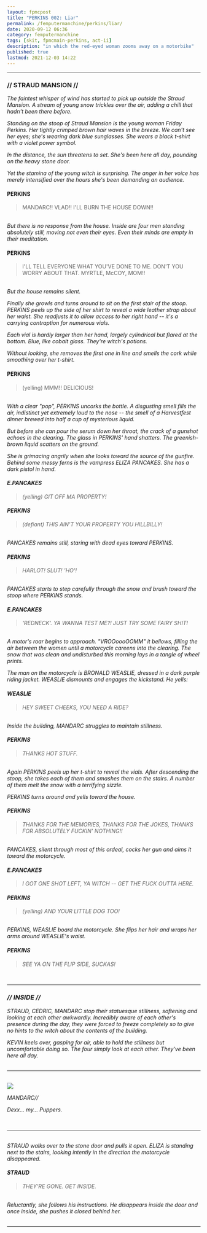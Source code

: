 ```yaml
---
layout: fpmcpost
title: "PERKINS 002: Liar"
permalink: /femputermanchine/perkins/liar/
date: 2020-09-12 06:36
category: femputermanchine
tags: [skit, fpmcmain-perkins, act-ii]
description: "in which the red-eyed woman zooms away on a motorbike"
published: true
lastmod: 2021-12-03 14:22
---
```

[//]: # (  9/12/20  -added)
[//]: # ( 10/15/21  -linkout removed)
[//]: # ( 12/03/21  -formatting update)

*****
### // STRAUD MANSION //

<I>The faintest whisper of wind has started to pick up outside the Straud Mansion. A stream of young snow trickles over the air, adding a chill that hadn't been there before. </i>

<i>Standing on the stoop of Straud Mansion is the young woman Friday Perkins. Her tightly crimped brown hair waves in the breeze. We can't see her eyes; she's wearing dark blue sunglasses. She wears a black t-shirt with a violet power symbol.</i> 

<i>In the distance, the sun threatens to set. She's been here all day, pounding on the heavy stone door. </i>

<i>Yet the stamina of the young witch is surprising. The anger in her voice has merely intensified over the hours she's been demanding an audience. </i>

#### PERKINS 

> MANDARC!! VLAD!! I'LL BURN THE HOUSE DOWN!!

<br><I>But there is no response from the house. Inside are four men standing absolutely still, moving not even their eyes. Even their minds are empty in their meditation. </i>

#### PERKINS 

> I'LL TELL EVERYONE WHAT YOU'VE DONE TO ME. DON'T YOU WORRY ABOUT THAT. MYRTLE, McCOY, MOM!!

<br><I>But the house remains silent.</i>

<i>Finally she growls and turns around to sit on the first stair of the stoop. PERKINS peels up the side of her shirt to reveal a wide leather strap about her waist. She readjusts it to allow access to her right hand -- it's a carrying contraption for numerous vials.</i>

<i>Each vial is hardly larger than her hand, largely cylindrical but flared at the bottom. Blue, like cobalt glass. They're witch's potions. </i>

<i>Without looking, she removes the first one in line and smells the cork while smoothing over her t-shirt. </i>

#### PERKINS 

> (yelling) MMM!! DELICIOUS!

<br><I>With a clear "pop", PERKINS uncorks the bottle. A disgusting smell fills the air, indistinct yet extremely loud to the nose -- the smell of a Harvestfest dinner brewed into half a cup of mysterious liquid. <i>

<i>But before she can pour the serum down her throat, the crack of a gunshot echoes in the clearing. The glass in PERKINS' hand shatters. The greenish-brown liquid scatters on the ground. </i>

<i>She is grimacing angrily when she looks toward the source of the gunfire. Behind some messy ferns is the vampress ELIZA PANCAKES. She has a dark pistol in hand. </I>

#### E.PANCAKES 

> (yelling) GIT OFF MA PROPERTY!

#### PERKINS 

> (defiant) THIS AIN'T YOUR PROPERTY YOU HILLBILLY! 

<br><I>PANCAKES remains still, staring with dead eyes toward PERKINS.</I>

#### PERKINS 

> HARLOT! SLUT! 'HO'!

<br><I>PANCAKES starts to step carefully through the snow and brush toward the stoop where PERKINS stands.</i>

#### E.PANCAKES 

> 'REDNECK'. YA WANNA TEST ME?! JUST TRY SOME FAIRY SHIT!

<br><I>A motor's roar begins to approach. "VROOoooOOMM" it bellows, filling the air between the women until a motorcycle careens into the clearing. The snow that was clean and undisturbed this morning lays in a tangle of wheel prints. </i>

<i>The man on the motorcycle is BRONALD WEASLIE, dressed in a dark purple riding jacket. WEASLIE dismounts and engages the kickstand. He yells: </i>

#### WEASLIE 

> HEY SWEET CHEEKS, YOU NEED A RIDE?

<br><I>Inside the building, MANDARC struggles to maintain stillness.</i>

#### PERKINS 

> THANKS HOT STUFF.

<br><i>Again PERKINS peels up her t-shirt to reveal the vials. After descending the stoop, she takes each of them and smashes them on the stairs. A number of them melt the snow with a terrifying sizzle. </i>

<I>PERKINS turns around and yells toward the house. </i>

#### PERKINS 

> THANKS FOR THE MEMORIES, THANKS FOR THE JOKES, THANKS FOR ABSOLUTELY FUCKIN' NOTHING!!

<br><I>PANCAKES, silent through most of this ordeal, cocks her gun and aims it toward the motorcycle. </i>

#### E.PANCAKES 

> I GOT ONE SHOT LEFT, YA WITCH -- GET THE FUCK OUTTA HERE.

#### PERKINS 

> (yelling) AND YOUR LITTLE DOG TOO!

<BR><I>PERKINS, WEASLIE board the motorcycle. She flips her hair and wraps her arms around WEASLIE's waist.

#### PERKINS 

> SEE YA ON THE FLIP SIDE, SUCKAS!

<BR>

*****
### // INSIDE //

<I>STRAUD, CEDRIC, MANDARC stop their statuesque stillness, softening and looking at each other awkwardly. Incredibly aware of each other's presence during the day, they were forced to freeze completely so to give no hints to the witch about the contents of the building. </i>

<i>KEVIN keels over, gasping for air, able to hold the stillness but uncomfortable doing so. The four simply look at each other. They've been here all day.</i>
<BR><BR>

*****
<BR>
<div class="chat-box">
<img src="{{ site.url }}/assets/tb/mandarc1.jpg" class="chat-portrait" />
<p class="ppl-sez">MANDARC//</p>
<p class="ppl-sez">Dexx... my... Puppers.</p>
</div>
<BR>

*****
<BR><i>STRAUD walks over to the stone door and pulls it open. ELIZA is standing next to the stairs, looking intently in the direction the motorcycle disappeared. </i>

#### STRAUD 

> THEY'RE GONE. GET INSIDE. 

<BR><I>Reluctantly, she follows his instructions. He disappears inside the door and once inside, she pushes it closed behind her. </i>
<BR><br>

*****

